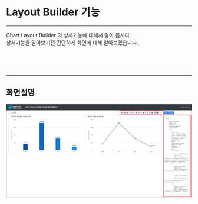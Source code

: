 # Layout Builder 기능

---

Chart Layout Builder 의 상세기능에 대해서 알아 봅시다.<br>
상세기능을 알아보기전 간단하게 화면에 대해 알아보겠습니다.

<br><br><br>

---

## 화면설명

![image-20230410111250028](images/file2/image-20230410111250028.png)

<br>
